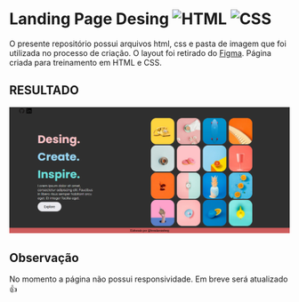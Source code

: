 # Landing Page Desing <img alt="HTML" height="30" width="40" src="https://cdn.jsdelivr.net/gh/devicons/devicon/icons/html5/html5-original.svg" /> <img alt="CSS" height="30" width="40" src="https://cdn.jsdelivr.net/gh/devicons/devicon/icons/css3/css3-original.svg" />

 O presente repositório possui arquivos html, css e pasta de imagem que foi utilizada no processo de criação. O layout foi retirado do [Figma](https://www.figma.com/file/FvH52ctmLt8q9m7Lydv02s/50%2B-Landing-page-designs-(Community)?type=design&node-id=868-162&mode=design). Página criada para treinamento em HTML e CSS.

## RESULTADO

<img src="./assets/img/finalizado.png">

## Observação
No momento a página não possui responsividade. Em breve será atualizado 👍

